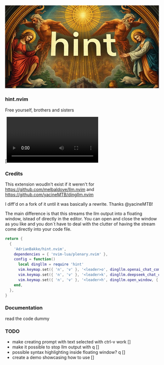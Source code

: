 ![hint.nvim Header](hint.png)

### hint.nvim
Free yourself, brothers and sisters

[![Demo](https://github.com/AdrianBakke/hint.nvim/blob/master/demo.mp4)

### Credits
This extension woudln't exist if it weren't for https://github.com/melbaldove/llm.nvim
and https://github.com/yacineMTB/dingllm.nvim

I diff'd on a fork of it until it was basically a rewrite. Thanks @yacineMTB!

The main difference is that this streams the llm output into a floating window, istead of directly in the editor.
You can open and close the window as you like and you don`t have to deal with the clutter of having the stream come directly into your code file.

```lua
return {
  {
    'AdrianBakke/hint.nvim',
    dependencies = { 'nvim-lua/plenary.nvim' },
    config = function()
      local dingllm = require 'hint'
      vim.keymap.set({ 'n', 'v' }, '<leader>o', dingllm.openai_chat_completion, { desc = 'OpenAI Chat Completion' })
      vim.keymap.set({ 'n', 'v' }, '<leader>k', dingllm.deepseek_chat_completion, { desc = 'DeepSeek Chat Completion' })
      vim.keymap.set({ 'n', 'v' }, '<leader>h', dingllm.open_window, { desc = 'Open HINT Window' })
    end,
  },
}
```

### Documentation

read the code dummy

### TODO
* make creating prompt with text selected with ctrl-v work []
* make it possible to stop llm output with <leader>q []
* possible syntax highlighting inside floating window? <leader>q []
* create a demo showcasing how to use []
